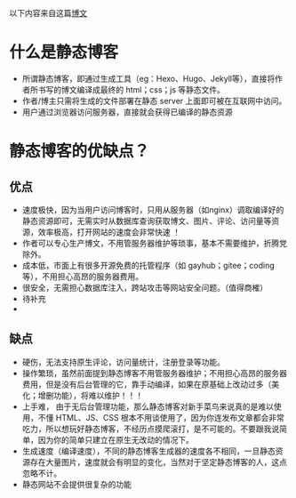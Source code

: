以下内容来自这篇[博文](https://zhuanlan.zhihu.com/p/164959395)
# 什么是静态博客
+ 所谓静态博客，即通过生成工具（eg：Hexo、Hugo、Jekyll等），直接将作者所书写的博文编译成最终的 html；css；js 等静态文件。
+ 作者/博主只需将生成的文件部署在静态 server 上面即可被在互联网中访问。
+ 用户通过浏览器访问服务器，直接就会获得已编译的静态资源

# 静态博客的优缺点？
## 优点
+ 速度极快，因为当用户访问博客时，只用从服务器（如nginx）调取编译好的静态资源即可，无需实时从数据库查询获取博文、图片、评论、访问量等资源，效率极高，打开网站的速度会非常快速 ！
+ 作者可以专心生产博文，不用管服务器维护等琐事，基本不需要维护，折腾党除外。
+ 成本低，市面上有很多开源免费的托管程序（如 gayhub；gitee；coding 等），不用担心高昂的服务器费用。
+ 很安全，无需担心数据库注入，跨站攻击等网站安全问题。（值得商榷）
+ 待补充
+ 
## 缺点
+ 硬伤，无法支持原生评论，访问量统计，注册登录等功能。
+ 操作繁琐，虽然前面提到静态博客不用管服务器维护；不用担心高昂的服务器费用，但是没有后台管理的它，靠手动编译，如果在原基础上改动过多（美化；增删功能），将难以维护！！！
+ 上手难， 由于无后台管理功能，那么静态博客对新手菜鸟来说真的是难以使用，不懂 HTML、JS、CSS 根本不用谈使用了，因为你连发布文章都会非常吃力，所以想玩好静态博客，不经历点摸爬滚打，是不可能的。不要跟我说简单，因为你的简单只建立在原生无改动的情况下。
+ 生成速度（编译速度），不同的静态博客生成器的速度各不相同，一旦静态资源存在大量图片，速度就会有明显的变化，当然对于坚定静态博客的人，这点忽略不计。
+ 静态网站不会提供很复杂的功能


